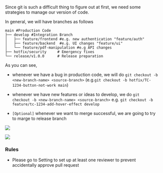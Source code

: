 Since git is such a difficult thing to figure out at first, we need some strategies to manage our version of code. 

In general, we will have branches as follows

```
main #Production Code
├── develop #Integration Branch
│   ├── feature/frontend #e.g. new authentication "feature/auth" 
│   ├── feature/backend  #e.g. UI changes "feature/ui"
│   └── feature/pdf-manipulation #e.g API changes
├── hotfix/security     # Emergency fixes
└── release/v1.0.0      # Release preparation
```


As you can see, 
- whenever we have a bug in production code, we will do `git checkout -b <new-branch-name> <source-branch>` (e.g.`git checkout -b hotfix/TC-1234-button-not-work main`)

- whenever we have new features or ideas to develop, we do `git checkout -b <new-branch-name> <source-branch>` e.g. `git checkout -b feature/tc-1234-add-hover-effect develop`

- `[Optional]` whenever we want to merge successful, we are going to try to marge to release branch 


![](https://i.imgur.com/EdYktRV.png)

![](https://i.imgur.com/n3ykfvy.png)


### Rules

- Please go to Setting to set up at least one reviewer to prevent accidentally approve pull request


